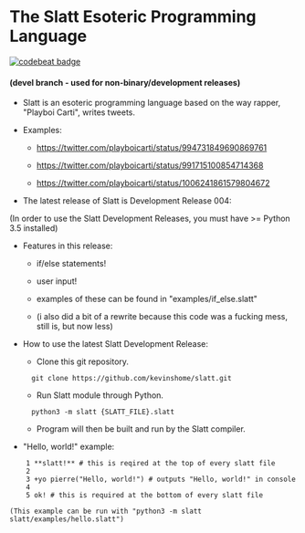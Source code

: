 # The Slatt Esoteric Programming Language

[![codebeat badge](https://codebeat.co/badges/f5365231-19d4-4825-aeb9-bfe72f30a543)](https://codebeat.co/projects/github-com-kevinshome-slatt-master)

#### (devel branch - used for non-binary/development releases)

* Slatt is an esoteric programming language based on the way rapper, "Playboi Carti", writes tweets.

* Examples:

    * https://twitter.com/playboicarti/status/994731849690869761

    * https://twitter.com/playboicarti/status/991715100854714368

    * https://twitter.com/playboicarti/status/1006241861579804672

* The latest release of Slatt is Development Release 004:

(In order to use the Slatt Development Releases, you must have >= Python 3.5 installed)

* Features in this release:

    - if/else statements!

    - user input!

    - examples of these can be found in "examples/if_else.slatt"

    - (i also did a bit of a rewrite because this code was a fucking mess, still is, but now less)


* How to use the latest Slatt Development Release:

    - Clone this git repository.

    ```
      git clone https://github.com/kevinshome/slatt.git
    ```

    - Run Slatt module through Python.

    ```
      python3 -m slatt {SLATT_FILE}.slatt
    ```

    - Program will then be built and run by the Slatt compiler.


* "Hello, world!" example:

```
    1 **slatt!** # this is reqired at the top of every slatt file
    2
    3 +yo pierre("Hello, world!") # outputs "Hello, world!" in console
    4
    5 ok! # this is required at the bottom of every slatt file
```

    (This example can be run with "python3 -m slatt slatt/examples/hello.slatt")
